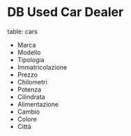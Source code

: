 # DB Used Car Dealer

table: cars

- Marca
- Modello
- Tipologia
- Immatricolazione
- Prezzo
- Chilometri
- Potenza
- Cilindrata
- Alimentazione
- Cambio
- Colore
- Città